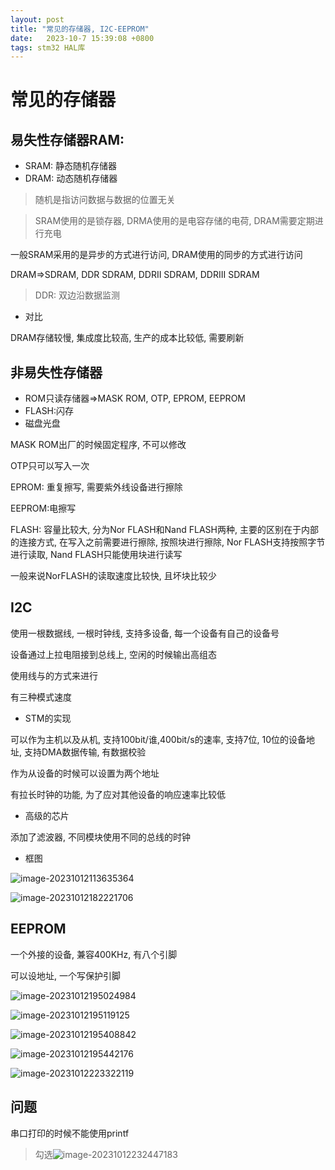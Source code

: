 ```yaml
---
layout: post
title: "常见的存储器, I2C-EEPROM" 
date:   2023-10-7 15:39:08 +0800
tags: stm32 HAL库
---
```


# 常见的存储器

## 易失性存储器RAM:

+ SRAM: 静态随机存储器
+ DRAM: 动态随机存储器

> 随机是指访问数据与数据的位置无关

>  SRAM使用的是锁存器, DRMA使用的是电容存储的电荷, DRAM需要定期进行充电

一般SRAM采用的是异步的方式进行访问, DRAM使用的同步的方式进行访问

DRAM=>SDRAM, DDR SDRAM, DDRII SDRAM, DDRIII SDRAM

> DDR: 双边沿数据监测

+ 对比

DRAM存储较慢, 集成度比较高, 生产的成本比较低, 需要刷新

## 非易失性存储器

+ ROM只读存储器=>MASK ROM, OTP, EPROM, EEPROM
+ FLASH:闪存
+ 磁盘光盘

MASK ROM出厂的时候固定程序, 不可以修改

OTP只可以写入一次

EPROM: 重复擦写, 需要紫外线设备进行擦除

EEPROM:电擦写

FLASH: 容量比较大, 分为Nor FLASH和Nand FLASH两种, 主要的区别在于内部的连接方式, 在写入之前需要进行擦除, 按照块进行擦除, Nor FLASH支持按照字节进行读取, Nand FLASH只能使用块进行读写

一般来说NorFLASH的读取速度比较快, 且坏块比较少

## I2C

使用一根数据线, 一根时钟线, 支持多设备, 每一个设备有自己的设备号

设备通过上拉电阻接到总线上, 空闲的时候输出高组态

使用线与的方式来进行

有三种模式速度

+ STM的实现

可以作为主机以及从机, 支持100bit/谁,400bit/s的速率, 支持7位, 10位的设备地址, 支持DMA数据传输, 有数据校验

作为从设备的时候可以设置为两个地址

有拉长时钟的功能, 为了应对其他设备的响应速率比较低

+ 高级的芯片

添加了滤波器, 不同模块使用不同的总线的时钟

+ 框图

![image-20231012113635364](E:\a学习\笔记\img\image-20231012113635364.png)

![image-20231012182221706](E:\a学习\笔记\img\image-20231012182221706.png)

## EEPROM

一个外接的设备, 兼容400KHz, 有八个引脚

可以设地址, 一个写保护引脚

![image-20231012195024984](E:\a学习\笔记\img\image-20231012195024984.png)

![image-20231012195119125](E:\a学习\笔记\img\image-20231012195119125.png)

![image-20231012195408842](E:\a学习\笔记\img\image-20231012195408842.png)

![image-20231012195442176](E:\a学习\笔记\img\image-20231012195442176.png)

![image-20231012223322119](E:\a学习\笔记\img\image-20231012223322119.png)

## 问题

串口打印的时候不能使用printf

> 勾选![image-20231012232447183](E:\a学习\笔记\img\image-20231012232447183.png)